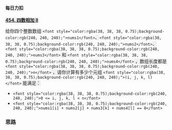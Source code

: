 #### 每日力扣
[**<font style="background-color:rgb(240, 240, 240);">454. 四数相加 II</font>**](https://leetcode.cn/problems/4sum-ii/)

<font style="color:rgb(38, 38, 38);background-color:rgb(240, 240, 240);">给你四个整数数组</font><font style="color:rgb(38, 38, 38);background-color:rgb(240, 240, 240);"> </font>`<font style="color:rgba(38, 38, 38, 0.75);background-color:rgb(240, 240, 240);">nums1</font>`<font style="color:rgb(38, 38, 38);background-color:rgb(240, 240, 240);">、</font>`<font style="color:rgba(38, 38, 38, 0.75);background-color:rgb(240, 240, 240);">nums2</font>`<font style="color:rgb(38, 38, 38);background-color:rgb(240, 240, 240);">、</font>`<font style="color:rgba(38, 38, 38, 0.75);background-color:rgb(240, 240, 240);">nums3</font>`<font style="color:rgb(38, 38, 38);background-color:rgb(240, 240, 240);"> </font><font style="color:rgb(38, 38, 38);background-color:rgb(240, 240, 240);">和</font><font style="color:rgb(38, 38, 38);background-color:rgb(240, 240, 240);"> </font>`<font style="color:rgba(38, 38, 38, 0.75);background-color:rgb(240, 240, 240);">nums4</font>`<font style="color:rgb(38, 38, 38);background-color:rgb(240, 240, 240);"> </font><font style="color:rgb(38, 38, 38);background-color:rgb(240, 240, 240);">，数组长度都是</font><font style="color:rgb(38, 38, 38);background-color:rgb(240, 240, 240);"> </font>`<font style="color:rgba(38, 38, 38, 0.75);background-color:rgb(240, 240, 240);">n</font>`<font style="color:rgb(38, 38, 38);background-color:rgb(240, 240, 240);"> </font><font style="color:rgb(38, 38, 38);background-color:rgb(240, 240, 240);">，请你计算有多少个元组</font><font style="color:rgb(38, 38, 38);background-color:rgb(240, 240, 240);"> </font>`<font style="color:rgba(38, 38, 38, 0.75);background-color:rgb(240, 240, 240);">(i, j, k, l)</font>`<font style="color:rgb(38, 38, 38);background-color:rgb(240, 240, 240);"> </font><font style="color:rgb(38, 38, 38);background-color:rgb(240, 240, 240);">能满足：</font>

+ `<font style="color:rgba(38, 38, 38, 0.75);background-color:rgb(240, 240, 240);">0 <= i, j, k, l < n</font>`
+ `<font style="color:rgba(38, 38, 38, 0.75);background-color:rgb(240, 240, 240);">nums1[i] + nums2[j] + nums3[k] + nums4[l] == 0</font>`



### 思路


<font style="color:rgb(38, 38, 38);background-color:rgb(240, 240, 240);"></font>


